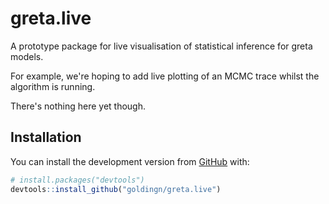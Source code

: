 
<!-- README.md is generated from README.Rmd. Please edit that file -->
greta.live
==========

A prototype package for live visualisation of statistical inference for greta models.

For example, we're hoping to add live plotting of an MCMC trace whilst the algorithm is running.

There's nothing here yet though.

Installation
------------

You can install the development version from [GitHub](https://github.com/) with:

``` r
# install.packages("devtools")
devtools::install_github("goldingn/greta.live")
```
